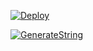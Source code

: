 [![Deploy](https://www.herokucdn.com/deploy/button.svg)](https://heroku.com/deploy?template=https://github.com/SuSaleM/UFoVC)

[![GenerateString](https://img.shields.io/badge/repl.it-generateString-yellowgreen)](https://replit.com/@vorcl/generatestringsession#Ufo.py)

